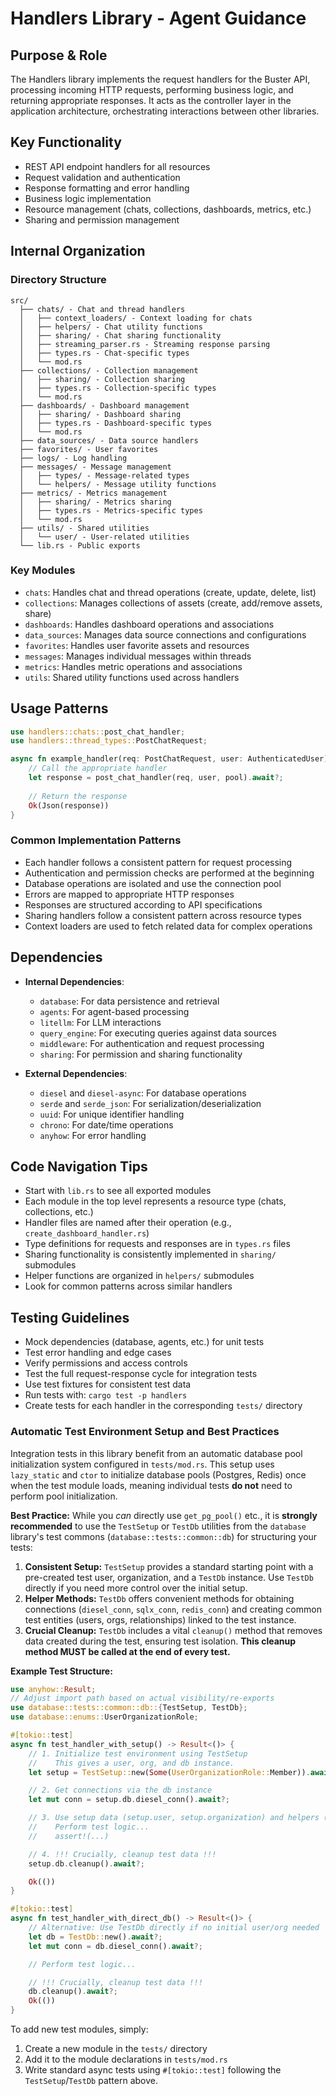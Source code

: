 # Handlers Library - Agent Guidance

## Purpose & Role

The Handlers library implements the request handlers for the Buster API, processing incoming HTTP requests, performing business logic, and returning appropriate responses. It acts as the controller layer in the application architecture, orchestrating interactions between other libraries.

## Key Functionality

- REST API endpoint handlers for all resources
- Request validation and authentication
- Response formatting and error handling
- Business logic implementation
- Resource management (chats, collections, dashboards, metrics, etc.)
- Sharing and permission management

## Internal Organization

### Directory Structure

```
src/
  ├── chats/ - Chat and thread handlers
  │   ├── context_loaders/ - Context loading for chats
  │   ├── helpers/ - Chat utility functions
  │   ├── sharing/ - Chat sharing functionality
  │   ├── streaming_parser.rs - Streaming response parsing
  │   ├── types.rs - Chat-specific types
  │   └── mod.rs
  ├── collections/ - Collection management
  │   ├── sharing/ - Collection sharing
  │   ├── types.rs - Collection-specific types
  │   └── mod.rs
  ├── dashboards/ - Dashboard management
  │   ├── sharing/ - Dashboard sharing
  │   ├── types.rs - Dashboard-specific types
  │   └── mod.rs
  ├── data_sources/ - Data source handlers
  ├── favorites/ - User favorites
  ├── logs/ - Log handling
  ├── messages/ - Message management
  │   ├── types/ - Message-related types
  │   └── helpers/ - Message utility functions
  ├── metrics/ - Metrics management
  │   ├── sharing/ - Metrics sharing
  │   ├── types.rs - Metrics-specific types
  │   └── mod.rs
  ├── utils/ - Shared utilities
  │   └── user/ - User-related utilities
  └── lib.rs - Public exports
```

### Key Modules

- `chats`: Handles chat and thread operations (create, update, delete, list)
- `collections`: Manages collections of assets (create, add/remove assets, share)
- `dashboards`: Handles dashboard operations and associations
- `data_sources`: Manages data source connections and configurations
- `favorites`: Handles user favorite assets and resources
- `messages`: Manages individual messages within threads
- `metrics`: Handles metric operations and associations
- `utils`: Shared utility functions used across handlers

## Usage Patterns

```rust
use handlers::chats::post_chat_handler;
use handlers::thread_types::PostChatRequest;

async fn example_handler(req: PostChatRequest, user: AuthenticatedUser) -> Result<Json<Response>, Error> {
    // Call the appropriate handler
    let response = post_chat_handler(req, user, pool).await?;
    
    // Return the response
    Ok(Json(response))
}
```

### Common Implementation Patterns

- Each handler follows a consistent pattern for request processing
- Authentication and permission checks are performed at the beginning
- Database operations are isolated and use the connection pool
- Errors are mapped to appropriate HTTP responses
- Responses are structured according to API specifications
- Sharing handlers follow a consistent pattern across resource types
- Context loaders are used to fetch related data for complex operations

## Dependencies

- **Internal Dependencies**:
  - `database`: For data persistence and retrieval
  - `agents`: For agent-based processing
  - `litellm`: For LLM interactions
  - `query_engine`: For executing queries against data sources
  - `middleware`: For authentication and request processing
  - `sharing`: For permission and sharing functionality

- **External Dependencies**:
  - `diesel` and `diesel-async`: For database operations
  - `serde` and `serde_json`: For serialization/deserialization
  - `uuid`: For unique identifier handling
  - `chrono`: For date/time operations
  - `anyhow`: For error handling

## Code Navigation Tips

- Start with `lib.rs` to see all exported modules
- Each module in the top level represents a resource type (chats, collections, etc.)
- Handler files are named after their operation (e.g., `create_dashboard_handler.rs`)
- Type definitions for requests and responses are in `types.rs` files
- Sharing functionality is consistently implemented in `sharing/` submodules
- Helper functions are organized in `helpers/` submodules
- Look for common patterns across similar handlers

## Testing Guidelines

- Mock dependencies (database, agents, etc.) for unit tests
- Test error handling and edge cases
- Verify permissions and access controls
- Test the full request-response cycle for integration tests
- Use test fixtures for consistent test data
- Run tests with: `cargo test -p handlers`
- Create tests for each handler in the corresponding `tests/` directory

### Automatic Test Environment Setup and Best Practices

Integration tests in this library benefit from an automatic database pool initialization system configured in `tests/mod.rs`. This setup uses `lazy_static` and `ctor` to initialize database pools (Postgres, Redis) once when the test module loads, meaning individual tests **do not** need to perform pool initialization.

**Best Practice:** While you *can* directly use `get_pg_pool()` etc., it is **strongly recommended** to use the `TestSetup` or `TestDb` utilities from the `database` library's test commons (`database::tests::common::db`) for structuring your tests:

1.  **Consistent Setup:** `TestSetup` provides a standard starting point with a pre-created test user, organization, and a `TestDb` instance. Use `TestDb` directly if you need more control over the initial setup.
2.  **Helper Methods:** `TestDb` offers convenient methods for obtaining connections (`diesel_conn`, `sqlx_conn`, `redis_conn`) and creating common test entities (users, orgs, relationships) linked to the test instance.
3.  **Crucial Cleanup:** `TestDb` includes a vital `cleanup()` method that removes data created during the test, ensuring test isolation. **This cleanup method MUST be called at the end of every test.**

**Example Test Structure:**

```rust
use anyhow::Result;
// Adjust import path based on actual visibility/re-exports
use database::tests::common::db::{TestSetup, TestDb};
use database::enums::UserOrganizationRole;

#[tokio::test]
async fn test_handler_with_setup() -> Result<()> {
    // 1. Initialize test environment using TestSetup
    //    This gives a user, org, and db instance.
    let setup = TestSetup::new(Some(UserOrganizationRole::Member)).await?;

    // 2. Get connections via the db instance
    let mut conn = setup.db.diesel_conn().await?;

    // 3. Use setup data (setup.user, setup.organization) and helpers (setup.db.create_...)
    //    Perform test logic...
    //    assert!(...)

    // 4. !!! Crucially, cleanup test data !!!
    setup.db.cleanup().await?;

    Ok(())
}

#[tokio::test]
async fn test_handler_with_direct_db() -> Result<()> {
    // Alternative: Use TestDb directly if no initial user/org needed
    let db = TestDb::new().await?;
    let mut conn = db.diesel_conn().await?;

    // Perform test logic...

    // !!! Crucially, cleanup test data !!!
    db.cleanup().await?;
    Ok(())
}
```

To add new test modules, simply:
1. Create a new module in the `tests/` directory
2. Add it to the module declarations in `tests/mod.rs`
3. Write standard async tests using `#[tokio::test]` following the `TestSetup`/`TestDb` pattern above.